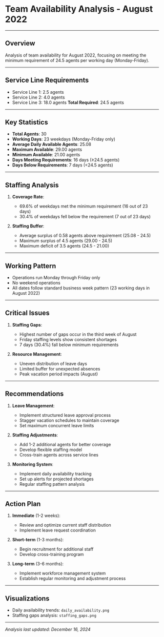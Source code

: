 # Team Availability Analysis - August 2022

---

## Overview
Analysis of team availability for August 2022, focusing on meeting the minimum requirement of 24.5 agents per working day (Monday-Friday).

---

## Service Line Requirements
- Service Line 1: 2.5 agents
- Service Line 2: 4.0 agents
- Service Line 3: 18.0 agents
**Total Required**: 24.5 agents

---

## Key Statistics
- **Total Agents**: 30
- **Working Days**: 23 weekdays (Monday-Friday only)
- **Average Daily Available Agents**: 25.08
- **Maximum Available**: 29.00 agents
- **Minimum Available**: 21.00 agents
- **Days Meeting Requirements**: 16 days (≥24.5 agents)
- **Days Below Requirements**: 7 days (<24.5 agents)

---

## Staffing Analysis
1. **Coverage Rate**:
   - 69.6% of weekdays met the minimum requirement (16 out of 23 days)
   - 30.4% of weekdays fell below the requirement (7 out of 23 days)

2. **Staffing Buffer**:
   - Average surplus of 0.58 agents above requirement (25.08 - 24.5)
   - Maximum surplus of 4.5 agents (29.00 - 24.5)
   - Maximum deficit of 3.5 agents (24.5 - 21.00)

---

## Working Pattern
- Operations run Monday through Friday only
- No weekend operations
- All dates follow standard business week pattern (23 working days in August 2022)

---

## Critical Issues
1. **Staffing Gaps**:
   - Highest number of gaps occur in the third week of August
   - Friday staffing levels show consistent shortages
   - 7 days (30.4%) fall below minimum requirements

2. **Resource Management**:
   - Uneven distribution of leave days
   - Limited buffer for unexpected absences
   - Peak vacation period impacts (August)

---

## Recommendations
1. **Leave Management**:
   - Implement structured leave approval process
   - Stagger vacation schedules to maintain coverage
   - Set maximum concurrent leave limits

2. **Staffing Adjustments**:
   - Add 1-2 additional agents for better coverage
   - Develop flexible staffing model
   - Cross-train agents across service lines

3. **Monitoring System**:
   - Implement daily availability tracking
   - Set up alerts for projected shortages
   - Regular staffing pattern analysis

---

## Action Plan
1. **Immediate** (1-2 weeks):
   - Review and optimize current staff distribution
   - Implement leave request coordination

2. **Short-term** (1-3 months):
   - Begin recruitment for additional staff
   - Develop cross-training program

3. **Long-term** (3-6 months):
   - Implement workforce management system
   - Establish regular monitoring and adjustment process

---

## Visualizations
- Daily availability trends: `daily_availability.png`
- Staffing gaps analysis: `staffing_gaps.png`

---
*Analysis last updated: December 16, 2024*
